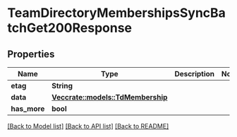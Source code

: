 # TeamDirectoryMembershipsSyncBatchGet200Response

## Properties

Name | Type | Description | Notes
------------ | ------------- | ------------- | -------------
**etag** | **String** |  | 
**data** | [**Vec<crate::models::TdMembership>**](TD_Membership.md) |  | 
**has_more** | **bool** |  | 

[[Back to Model list]](../README.md#documentation-for-models) [[Back to API list]](../README.md#documentation-for-api-endpoints) [[Back to README]](../README.md)


